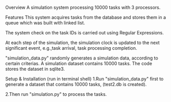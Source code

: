 Overview
A simulation system processing 10000 tasks with 3 processors.

Features
This system acquires tasks from the database and stores them in a queue which was built with linked list.

The system check on the task IDs is carried out using Regular Expressions.

At each step of the simulation, the simulation clock is updated to the next significant event, e.g.,task arrival, task processing completion.

"simulation_data.py" randomly generates a simulation data, according to certain criterias. A simulation dataset contains 10000 tasks. The code stores the dataset in sqlite3.

Setup & Installation (run in terminal shell)
1.Run "simulation_data.py" first to generate a dataset that contains 10000 tasks, (test2.db is created).

2.Then run "simulation.py" to process the tasks.

